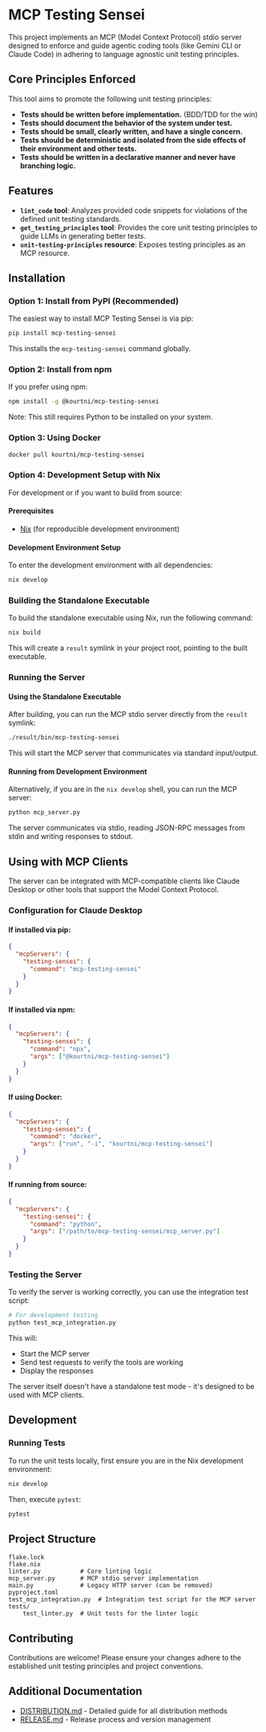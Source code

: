 # MCP Testing Sensei

This project implements an MCP (Model Context Protocol) stdio server designed to enforce and guide agentic coding tools (like Gemini CLI or Claude Code) in adhering to language agnostic unit testing principles.

## Core Principles Enforced

This tool aims to promote the following unit testing principles:

*   **Tests should be written before implementation.** (BDD/TDD for the win)
*   **Tests should document the behavior of the system under test.**
*   **Tests should be small, clearly written, and have a single concern.**
*   **Tests should be deterministic and isolated from the side effects of their environment and other tests.**
*   **Tests should be written in a declarative manner and never have branching logic.**

## Features

*   **`lint_code` tool**: Analyzes provided code snippets for violations of the defined unit testing standards.
*   **`get_testing_principles` tool**: Provides the core unit testing principles to guide LLMs in generating better tests.
*   **`unit-testing-principles` resource**: Exposes testing principles as an MCP resource.

## Installation

### Option 1: Install from PyPI (Recommended)

The easiest way to install MCP Testing Sensei is via pip:

```bash
pip install mcp-testing-sensei
```

This installs the `mcp-testing-sensei` command globally.

### Option 2: Install from npm

If you prefer using npm:

```bash
npm install -g @kourtni/mcp-testing-sensei
```

Note: This still requires Python to be installed on your system.

### Option 3: Using Docker

```bash
docker pull kourtni/mcp-testing-sensei
```

### Option 4: Development Setup with Nix

For development or if you want to build from source:

#### Prerequisites

*   [Nix](https://nixos.org/download/) (for reproducible development environment)

#### Development Environment Setup

To enter the development environment with all dependencies:

```bash
nix develop
```

### Building the Standalone Executable

To build the standalone executable using Nix, run the following command:

```bash
nix build
```

This will create a `result` symlink in your project root, pointing to the built executable.

### Running the Server

#### Using the Standalone Executable

After building, you can run the MCP stdio server directly from the `result` symlink:

```bash
./result/bin/mcp-testing-sensei
```

This will start the MCP server that communicates via standard input/output.

#### Running from Development Environment

Alternatively, if you are in the `nix develop` shell, you can run the MCP server:

```bash
python mcp_server.py
```

The server communicates via stdio, reading JSON-RPC messages from stdin and writing responses to stdout.

## Using with MCP Clients

The server can be integrated with MCP-compatible clients like Claude Desktop or other tools that support the Model Context Protocol.

### Configuration for Claude Desktop

#### If installed via pip:

```json
{
  "mcpServers": {
    "testing-sensei": {
      "command": "mcp-testing-sensei"
    }
  }
}
```

#### If installed via npm:

```json
{
  "mcpServers": {
    "testing-sensei": {
      "command": "npx",
      "args": ["@kourtni/mcp-testing-sensei"]
    }
  }
}
```

#### If using Docker:

```json
{
  "mcpServers": {
    "testing-sensei": {
      "command": "docker",
      "args": ["run", "-i", "kourtni/mcp-testing-sensei"]
    }
  }
}
```

#### If running from source:

```json
{
  "mcpServers": {
    "testing-sensei": {
      "command": "python",
      "args": ["/path/to/mcp-testing-sensei/mcp_server.py"]
    }
  }
}
```

### Testing the Server

To verify the server is working correctly, you can use the integration test script:

```bash
# For development testing
python test_mcp_integration.py
```

This will:
- Start the MCP server
- Send test requests to verify the tools are working
- Display the responses

The server itself doesn't have a standalone test mode - it's designed to be used with MCP clients.

## Development

### Running Tests

To run the unit tests locally, first ensure you are in the Nix development environment:

```bash
nix develop
```

Then, execute `pytest`:

```bash
pytest
```

## Project Structure

```
flake.lock
flake.nix
linter.py           # Core linting logic
mcp_server.py       # MCP stdio server implementation
main.py             # Legacy HTTP server (can be removed)
pyproject.toml
test_mcp_integration.py  # Integration test script for the MCP server
tests/
    test_linter.py  # Unit tests for the linter logic
```

## Contributing

Contributions are welcome! Please ensure your changes adhere to the established unit testing principles and project conventions.

## Additional Documentation

- [DISTRIBUTION.md](DISTRIBUTION.md) - Detailed guide for all distribution methods
- [RELEASE.md](RELEASE.md) - Release process and version management
